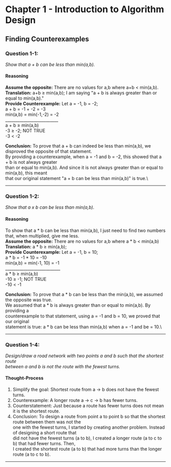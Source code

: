 # Chapter 1 - Introduction to Algorithm Design

## Finding Counterexamples
### Question 1-1:
*Show that a + b can be less than min(a,b).*

#### Reasoning
**Assume the opposite:**   There are no values for a,b where a+b < min(a,b).\
**Translation:**           a+b $\geq$ min(a,b); I am saying "a + b is always greater than or equal to min(a,b)."\
**Provide Counterexample:**
                        Let a = -1, b = -2;\
                        a + b = -1 + -2 = -3\
                        min(a,b) = min(-1,-2) = -2\
                        __________________________\
                        a + b $\geq$ min(a,b)\
                        -3 $\geq$ -2; NOT TRUE\
                        -3 $\lt$ -2
                        
**Conclusion:**         To prove that a + b can indeed be less than min(a,b), we disproved the opposite of that statement.\
                        By providing a counterexample, when a = -1 and b = -2, this showed that a + b is not always greater\
                        than or equal to min(a,b). And since it is not always greater than or equal to min(a,b), this meant\
                        that our original statement "a + b can be less than min(a,b)" is true.\
 ____________________________________________________________________________________________________________________________


### Question 1-2:
*Show that a x b can be less than min(a,b).*

#### Reasoning
To show that a * b can be less than min(a,b), I just need to find two numbers that, when multiplied, give me less.\
**Assume  the opposite:**   There are no values for a,b where a * b < min(a,b)\
**Translation:**            a * b $\geq$ min(a,b); \
**Provide Counterexample:**
                        Let a = -1, b = 10;\
                        a * b = -1 * 10 = -10\
                        min(a,b) = min(-1, 10) = -1\
                        ___________________________\
                        a * b $\geq$ min(a,b)\
                        -10 $\geq$ -1; NOT TRUE\
                        -10 $\lt$ -1

**Conclusion:**         To prove that a * b can be less than the min(a,b), we assumed the opposite was true.\
                        We assumed that a * b is always greater than or equal to min(a,b). By providing a\
                        counterexample to that statement, using a = -1 and b = 10, we proved that our original\
                        statement is true: a * b can be less than min(a,b) when a = -1 and be = 10.\
____________________________________________________________________________________________________________________________


### Question 1-4:
*Design/draw a road network with two points a and b such that the shortest route\
between a and b is not the route with the fewest turns.*

#### Thought-Process
1) Simplify the goal: Shortest route from a -> b does not have the fewest turns.
2) Counterexample: A longer route a -> c -> b has fewer turns.
3) Counterstatement: Just because a route has fewer turns does not mean it is the shortest route.
4) Conclusion: To design a route from point a to point b so that the shortest route between them was not the\
one with the fewest turns, I started by creating another problem. Instead of designing a short route that\
did not have the fewest turns (a to b), I created a longer route (a to c to b) that had fewer turns. Then,\
I created the shortest route (a to b) that had more turns than the longer route (a to c to b).

____________________________________________________________________________________________________________________________